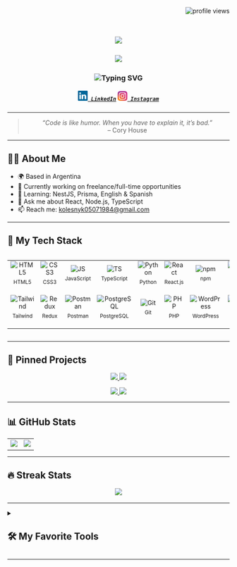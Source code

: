  <p align="right">
  <img src="https://komarev.com/ghpvc/?username=Alex3584&style=flat-square&color=00C0FF" alt="profile views" />
</p>

<h1 align="center">
  <a href="https://git.io/typing-svg">
    <img src="https://readme-typing-svg.herokuapp.com/?lines=Hello,+There!+👋;My+name+is+Oleksandr....;Nice+to+meet+you!&center=true&size=30">
  </a>
</h1>

<!-- 🔻 GIF-приветствие -->
<p align="center">
  <img src="https://media.giphy.com/media/qgQUggAC3Pfv687qPC/giphy.gif" width="300" />
</p>

<!-- 🔻 Typing-анимация -->
<h3 align="center">
  <img src="https://readme-typing-svg.demolab.com?font=Fira+Code&duration=3000&pause=1000&color=00BFFF&center=true&vCenter=true&width=435&lines=Full+Stack+Developer;React+%2F+Node.js+%2F+TypeScript;Open+Source+Contributor;Tech+Enthusiast+%F0%9F%92%BB;Always+learning+new+things+%F0%9F%93%9A" alt="Typing SVG" />
</h3>

<h5 align="center">
  <code><a href="https://www.linkedin.com/in/oleksandr-kolesnyk-link/" title="LinkedIn Profile"><img width="22" src="images/linkedin.svg"> LinkedIn</a></code>
  <code><a href="https://www.instagram.com/alex.kolesnik1984?igsh=dm41dXlpbzVqM25r" title="Instagram Profile"><img width="22" src="images/instagram.svg"> Instagram</a></code>
</h5>

---

<!-- 🧠 Цитата -->
<blockquote align="center">
  <em>“Code is like humor. When you have to explain it, it’s bad.”</em>  
  <br />– Cory House
</blockquote>

---

## 🙋‍♂️ About Me

- 🌍 Based in Argentina  
- 🔭 Currently working on freelance/full-time opportunities  
- 🌱 Learning: NestJS, Prisma, English & Spanish  
- 💬 Ask me about React, Node.js, TypeScript  
- 📫 Reach me: kolesnyk05071984@gmail.com

---

## 🧰 My Tech Stack</h2>

<div style="display: flex; align-items: flex-start; align: center">
<table align="center">
  <tr>
     <td align="center"  width="88">
         <img src="https://cdn.jsdelivr.net/gh/devicons/devicon/icons/html5/html5-original.svg" alt="HTML5" width="44" height="44"/>
      <sub>HTML5</sub>
    </td>
    <td align="center" width="88">
        <img src="https://icongr.am/devicon/css3-original.svg?size=40&color=currentColor" alt="CSS3" width="44" height="44"/>
      <sub>CSS3</sub>
    </td>
    <td align="center" width="88">
         <img src="https://icongr.am/devicon/javascript-original.svg?size=40&color=currentColor" alt="JS" width="44" height="44"/>
      <sub>JavaScript</sub>
    </td>
    <td align="center" width="88">
        <img src="https://icongr.am/devicon/typescript-original.svg?size=40&color=currentColor" alt="TS" width="44" height="44"/>
     <sub>TypeScript</sub>
    </td>
    <td align="center" width="88">
        <img src="https://icongr.am/devicon/python-original.svg?size=40&color=currentColor" alt="Python" width="44" height="44"/>
      <sub>Python</sub>
    </td>
    <td align="center" width="88">
        <img src="https://icongr.am/devicon/react-original.svg?size=40&color=currentColor" alt="React" width="44" height="44"/>
      <sub>React.js</sub>
    </td>
    <td align="center" width="88">
        <img src="https://icongr.am/devicon/npm-original-wordmark.svg?size=40&color=currentColor" alt="npm" width="44" height="44"/>
      <sub>npm</sub>
    </td>
    <td align="center" width="88">
      <img src="https://cdn.jsdelivr.net/gh/devicons/devicon@latest/icons/nodejs/nodejs-original-wordmark.svg" alt="Node.js" width="44" height="44"/>
      <sub>Node.js</sub>
    </td>
        <td align="center" width="88">
       <img src="https://cdn.jsdelivr.net/gh/devicons/devicon@latest/icons/mysql/mysql-original-wordmark.svg" alt="MySQL" width="44" height="44"/>
      <sub>MySQL</sub>
      </td>
   <td align="center" width="88">
        <img src="https://icongr.am/devicon/sass-original.svg?size=40&color=currentColor" alt="Sass" width="44" height="44"/>
      <sub>Sass</sub>
    </td>
    <td align="center" width="88"> 
        <img src="https://cdn.jsdelivr.net/gh/devicons/devicon@latest/icons/babel/babel-original.svg" alt="Babel" width="44" height="44"/>
      <sub>Babel</sub>
    </td>
  </tr>
    <td align="center"  width="88">
        <img src="https://cdn.jsdelivr.net/gh/devicons/devicon@latest/icons/tailwindcss/tailwindcss-original.svg" alt="Tailwind" width="44" height="44"/>
      <sub>Tailwind</sub>
    </td>
    <td align="center" width="88">
        <img src="https://cdn.jsdelivr.net/gh/devicons/devicon@latest/icons/redux/redux-original.svg" alt="Redux" width="44" height="44"/>
      <sub>Redux</sub>
    </td>
      <td align="center" width="88">
        <img src="https://cdn.jsdelivr.net/gh/devicons/devicon@latest/icons/postman/postman-original.svg" alt="Postman" width="44" height="44"/>
      <sub>Postman</sub>
    </td>
      </td>
      <td align="center" width="88">
        <img src="https://cdn.jsdelivr.net/gh/devicons/devicon@latest/icons/postgresql/postgresql-original-wordmark.svg" alt="PostgreSQL" width="44" height="44"/>
      <sub>PostgreSQL</sub>
     </td>
     <td align="center" width="88">
        <img src="https://cdn.jsdelivr.net/gh/devicons/devicon@latest/icons/git/git-original.svg" alt="Git" width="44" height="44"/>
      <sub>Git</sub>
    </td>
 <td align="center" width="88">
        <img src="https://cdn.jsdelivr.net/gh/devicons/devicon@latest/icons/php/php-original.svg" alt="PHP" width="44" height="44"/>
      <sub>PHP</sub>
     </td>
 <td align="center" width="88">
        <img src="https://cdn.jsdelivr.net/gh/devicons/devicon@latest/icons/wordpress/wordpress-original.svg" alt="WordPress" width="44" height="44"/>
      <sub>WordPress</sub>
     </td>
 <td align="center" width="88">
        <img src="https://cdn.jsdelivr.net/gh/devicons/devicon@latest/icons/laravel/laravel-original.svg" alt="Laravel" width="44" height="44"/>
      <sub>Laravel</sub>
     </td>
 <td align="center" width="88">
        <img src="https://cdn.jsdelivr.net/gh/devicons/devicon@latest/icons/vite/vite-original.svg" alt="Vite" width="44" height="44"/>
      <sub>Vite</sub>
     </td>
  <td align="center" width="88">
        <img src="https://cdn.jsdelivr.net/gh/devicons/devicon@latest/icons/vscode/vscode-original.svg" alt="Visual Studio Code" width="44" height="44"/>
      <sub>VSCode</sub>
     </td>
  <td align="center" width="88">
        <img src="https://cdn.jsdelivr.net/gh/devicons/devicon@latest/icons/figma/figma-original.svg" alt="Figma" width="44" height="44"/>
      <sub>Figma</sub>
     </td>
</table>
</div>

---

## 📌 Pinned Projects

<p align="center">
  <a href="https://github.com/Alex3584/movies-db">
    <img src="https://github-readme-stats.vercel.app/api/pin/?username=Alex3584&repo=movies-db&theme=tokyonight" />
  </a>
  <a href="https://github.com/Alex3584/To-Do-List">
    <img src="https://github-readme-stats.vercel.app/api/pin/?username=Alex3584&repo=To-Do-List&theme=tokyonight" />
  </a>
</p>

<p align="center">
  <a href="https://github.com/Alex3584/ai-translate">
    <img src="https://github-readme-stats.vercel.app/api/pin/?username=Alex3584&repo=ai-translate&theme=tokyonight" />
  </a>
  <a href="https://github.com/Alex3584/react-hooks-lab">
    <img src="https://github-readme-stats.vercel.app/api/pin/?username=Alex3584&repo=react-hooks-lab&theme=tokyonight" />
  </a>
</p>


---

## 📊 GitHub Stats

<table>
  <tr>
    <td>
      <img 
        src="https://github-readme-stats.vercel.app/api?username=Alex3584&show_icons=true&rank_icon=github&theme=tokyonight"
        height="200"
      />
    </td>
    <td>
      <img 
        src="https://github-readme-stats.vercel.app/api/top-langs/?username=Alex3584&layout=compact&theme=tokyonight"
        height="200"
      />
    </td>
  </tr>
</table>


---

## 🔥 Streak Stats

<p align="center">
  <img src="https://streak-stats.demolab.com?user=Alex3584&theme=tokyonight" />
</p>

---

<details> 
  <summary><h2>🛠️ My Favorite Tools</h2></summary>
  <!-- Some badges are from https://github.com/Ileriayo/markdown-badges -->

  <h3>👨‍💻 Programming and Markup Languages</h3>

  <p>
    <a href="https://github.com/search?q=user%3ADenverCoder1+language%3Ahtml"><img alt="HTML" src="https://img.shields.io/badge/HTML-E34F26.svg?logo=html5&logoColor=white"></a>
    <a href="https://github.com/search?q=user%3ADenverCoder1+language%3Acss"><img alt="CSS" src="https://img.shields.io/badge/CSS-1572B6.svg?logo=css3&logoColor=white"></a>
    <a href="https://github.com/search?q=user%3ADenverCoder1+language%3Ajavascript"><img alt="JavaScript" src="https://img.shields.io/badge/JavaScript-F7DF1E.svg?logo=javascript&logoColor=black"></a>
    <a href="https://github.com/search?q=user%3ADenverCoder1+language%3AtypeScript"><img alt="TypeScript" src="https://img.shields.io/badge/TypeScript-007ACC.svg?logo=typescript&logoColor=white"></a>
    <a href="https://github.com/search?q=user%3ADenverCoder1+language%3Amarkdown"><img alt="Markdown" src="https://img.shields.io/badge/Markdown-000000.svg?logo=markdown&logoColor=white"></a>
    <a href="https://github.com/search?q=user%3ADenverCoder1+language%3Apython"><img alt="Python" src="https://img.shields.io/badge/Python-14354C.svg?logo=python&logoColor=white"></a>
    <a href="https://github.com/search?q=user%3ADenverCoder1+language%3Asql"><img alt="SQL" src="https://custom-icon-badges.demolab.com/badge/SQL-025E8C.svg?logo=database&logoColor=white"></a>
    <a href="https://github.com/search?q=user%3ADenverCoder1+language%3Aphp"><img alt="PHP" src="https://img.shields.io/badge/PHP-777BB4.svg?logo=php&logoColor=white"></a>
    <a href="https://github.com/search?q=user%3ADenverCoder1+language%3Asvg"><img alt="SVG+XML" src="https://img.shields.io/badge/SVG%2BXML-e0982c.svg?logo=svg&logoColor=white"></a>
    <a href="https://github.com/search?q=user%3ADenverCoder1+language%3Abash"><img alt="Bash" src="https://img.shields.io/badge/Bash-121011.svg?logo=gnu-bash&logoColor=white"></a>
  </p>

  <h3>🧰 Frameworks and Libraries</h3>

  <p>
    <a href="#"><img alt="React" src="https://img.shields.io/badge/React-20232a.svg?logo=react&logoColor=61DAFB"></a>
    <a href="#"><img alt="React Native" src="https://img.shields.io/badge/React%20Native-20232a.svg?logo=react&logoColor=61DAFB"></a>
    <a href="#"><img alt="Expo" src="https://img.shields.io/badge/Expo-000020.svg?logo=expo&logoColor=white"></a>
    <a href="#"><img alt="Redux" src="https://img.shields.io/badge/Redux-593D88.svg?logo=redux&logoColor=white"></a>
    <a href="#"><img alt="RTK Query" src="https://img.shields.io/badge/RTK%20Query-764ABC.svg?logo=redux&logoColor=white"></a>
    <a href="#"><img alt="Tanstack Query" src="https://img.shields.io/badge/TanStack%20Query-FF4154.svg?logo=react-query&logoColor=white"></a>
    <a href="#"><img alt="Axios" src="https://img.shields.io/badge/Axios-5A29E4.svg?logo=axios&logoColor=white"></a>
    <a href="#"><img alt="SASS" src="https://img.shields.io/badge/SASS-CC6699.svg?logo=sass&logoColor=white"></a>
    <a href="#"><img alt="LESS" src="https://img.shields.io/badge/LESS-1D365D.svg?logo=less&logoColor=white"></a>
    <a href="#"><img alt="Tailwind CSS" src="https://img.shields.io/badge/Tailwind_CSS-38B2AC.svg?logo=tailwind-css&logoColor=white"></a>
    <a href="#"><img alt="Material UI" src="https://img.shields.io/badge/MUI-007FFF.svg?logo=mui&logoColor=white"></a>
    <a href="#"><img alt="Styled Components" src="https://img.shields.io/badge/Styled--Components-DB7093.svg?logo=styled-components&logoColor=white"></a>
    <a href="#"><img alt="Bootstrap" src="https://img.shields.io/badge/Bootstrap-7952B3.svg?logo=bootstrap&logoColor=white"></a>
    <a href="#"><img alt="Express.js" src="https://img.shields.io/badge/Express.js-404d59.svg?logo=express&logoColor=white"></a>
    <a href="#"><img alt="Zustand" src="https://img.shields.io/badge/Zustand-000000.svg?logo=react&logoColor=white"></a>
    <a href="#"><img alt="i18n" src="https://img.shields.io/badge/i18n-0078d7.svg?logo=translate&logoColor=white"></a>
  </p>

  <h3>🗄️ Back-End, CMS and APIs</h3>

  <p>
    <a href="https://github.com/search?q=user%3ADenverCoder1+language%3Ajavascript"><img alt="Node.js" src="https://img.shields.io/badge/Node.js-43853D.svg?logo=node.js&logoColor=white"></a>
    <a href="#"><img alt="Laravel" src="https://img.shields.io/badge/Laravel-F55247.svg?logo=laravel&logoColor=white"></a>
    <a href="#"><img alt="JWT" src="https://img.shields.io/badge/JWT-000000.svg?logo=json-web-tokens&logoColor=white"></a>
    <a href="#"><img alt="REST API" src="https://img.shields.io/badge/REST-025E8C.svg?logo=protocols&logoColor=white"></a>
    <a href="#"><img alt="GraphQL" src="https://img.shields.io/badge/GraphQL-E10098.svg?logo=graphql&logoColor=white"></a>
    <a href="#"><img alt="Strapi" src="https://img.shields.io/badge/Strapi-4945FF.svg?logo=strapi&logoColor=white"></a>
    <a href="#"><img alt="Wordpress" src="https://img.shields.io/badge/Wordpress-21759B?logo=wordpress&logoColor=white"></a>
    <a href="#"><img alt="Open Cart" src="https://img.shields.io/badge/OpenCart-239BD7.svg?logo=opencart&logoColor=white"></a>
  </p>

  <h3>⚙️ Build Tools and Package Managers</h3>
  <p>
    <a href="#"><img alt="npm" src="https://img.shields.io/badge/npm-CB3837.svg?logo=npm&logoColor=white"></a>
    <a href="#"><img alt="Babel" src="https://img.shields.io/badge/Babel-F9DC3E.svg?logo=babel&logoColor=black"></a>
    <a href="#"><img alt="Webpack" src="https://img.shields.io/badge/Webpack-8DD6F9.svg?logo=webpack&logoColor=black"></a>
    <a href="#"><img alt="Vite" src="https://img.shields.io/badge/Vite-646CFF.svg?logo=vite&logoColor=white"></a>
    <a href="#"><img alt="Gradle" src="https://img.shields.io/badge/Gradle-02303A.svg?logo=gradle&logoColor=white"></a>
  </p>

  <h3>🛠️ DevOps and Environments</h3>

  <p>
    <a href="#"><img alt="Docker" src="https://img.shields.io/badge/Docker-2496ED.svg?logo=docker&logoColor=white"></a>
    <a href="#"><img alt="Open Server" src="https://img.shields.io/badge/Open%20Server-FF6600.svg?logo=windows&logoColor=white"></a>
  </p>

  <h3>🎨 UI/UX and Design</h3>

  <p>
    <a href="#"><img alt="Figma" src="https://img.shields.io/badge/Figma-F24E1E.svg?logo=figma&logoColor=white"></a>
    <a href="#"><img alt="Photoshop" src="https://img.shields.io/badge/Photoshop-31A8FF.svg?logo=adobe-photoshop&logoColor=white"></a>
  </p>

  <h3>🧪 Code Quality and Formatting</h3>

  <p>
    <a href="#"><img alt="Prettier" src="https://img.shields.io/badge/Prettier-F7B93E.svg?logo=prettier&logoColor=black"></a>
    <a href="#"><img alt="ESLint" src="https://img.shields.io/badge/ESLint-4B32C3.svg?logo=eslint&logoColor=white"></a>
    <a href="#"><img alt="Stylesheet" src="https://img.shields.io/badge/Stylesheet-000000.svg?logo=css3&logoColor=white"></a>
  </p>

  <h3>🧠 AI and APIs</h3>

  <p>
    <a href="#"><img alt="OpenAI API" src="https://img.shields.io/badge/OpenAI-412991.svg?logo=openai&logoColor=white"></a>
  </p>

  <h3>🗄️ Databases and Cloud Hosting</h3>

  <p>
      <a href="#"><img alt="GitHub Pages" src="https://img.shields.io/badge/GitHub%20Pages-327FC7.svg?logo=github&logoColor=white"></a>
      <a href="#"><img alt="MongoDB" src ="https://img.shields.io/badge/MongoDB-4ea94b.svg?logo=mongodb&logoColor=white"></a>
      <a href="#"><img alt="MySQL" src="https://img.shields.io/badge/MySQL-00f.svg?logo=mysql&logoColor=white"></a>
      <a href="#"><img alt="PostgreSQL" src ="https://img.shields.io/badge/PostgreSQL-316192.svg?logo=postgresql&logoColor=white"></a>
      <a href="#"><img alt="SQLite" src ="https://img.shields.io/badge/SQLite-07405e.svg?logo=sqlite&logoColor=white"></a>
  </p>

  <h3>📋 Methodologies and Project Management</h3>

  <p>
    <a href="#"><img alt="BEM" src="https://img.shields.io/badge/BEM-000000.svg?logo=css3&logoColor=white"></a>
    <a href="#"><img alt="Agile" src="https://img.shields.io/badge/Agile-0052CC.svg?logo=agile&logoColor=white"></a>
    <a href="#"><img alt="Scrum" src="https://img.shields.io/badge/Scrum-6DB33F.svg?logo=scrumalliance&logoColor=white"></a>
    <a href="#"><img alt="ClickUp" src="https://img.shields.io/badge/ClickUp-7B68EE.svg?logo=clickup&logoColor=white"></a>
    <a href="#"><img alt="Slack" src="https://img.shields.io/badge/Slack-4A154B.svg?logo=slack&logoColor=white"></a>
</p>

  <h3>💻 Software and Tools</h3>

  <p>
    <a href="#"><img alt="Adobe" src="https://img.shields.io/badge/Adobe-FF0000.svg?logo=adobe&logoColor=white"></a>
    <a href="#"><img alt="Android" src="https://img.shields.io/badge/Android-3DDC84?logo=android&logoColor=white"></a>
    <a href="#"><img alt="Android Studio" src="https://img.shields.io/badge/Android%20Studio-008678.svg?logo=android-studio&logoColor=white"></a>
    <a href="#"><img alt="Discord" src="https://img.shields.io/badge/-Discord-5865F2.svg?logo=discord&logoColor=white"></a>
    <a href="#"><img alt="Git" src="https://img.shields.io/badge/Git-F05033.svg?logo=git&logoColor=white"></a>
    <a href="#"><img alt="GitHub Desktop" src="https://img.shields.io/badge/GitHub%20Desktop-8034A9.svg?logo=github&logoColor=white"></a>
    <a href="#"><img alt="Google Sheets" src="https://img.shields.io/badge/Sheets-34A853.svg?logo=google%20sheets&logoColor=white"></a>
    <a href="#"><img alt="Postman" src="https://img.shields.io/badge/Postman-FF6C37?logo=postman&logoColor=white"></a>
    <a href="#"><img alt="Visual Studio Code" src="https://img.shields.io/badge/Visual%20Studio%20Code-0078d7.svg?logo=visual-studio-code&logoColor=white"></a>
  </p>
</details>

---
